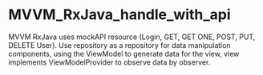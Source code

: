 # MVVM_RxJava_handle_with_api

MVVM RxJava uses mockAPI resource (Login, GET, GET ONE, POST, PUT, DELETE User). Use repository
as a repository for data manipulation components, using the ViewModel to generate data for the view,
view implements ViewModelProvider to observe data by observer.
